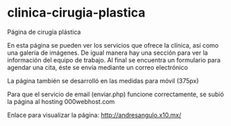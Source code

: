# clinica-cirugia-plastica

Página de cirugía plástica

En esta página se pueden ver los servicios que ofrece la clínica, así como una galería de imágenes.
De igual manera hay una sección para ver la información del equipo de trabajo.
Al final se encuentra un formulario para agendar una cita, éste se envía mediante un correo electrónico

La página también se desarrolló en las medidas para móvil (375px)


Para que el servicio de email (enviar.php) funcione correctamente, se subió la página al hosting 000webhost.com

Enlace para visualizar la página: http://andresangulo.x10.mx/
